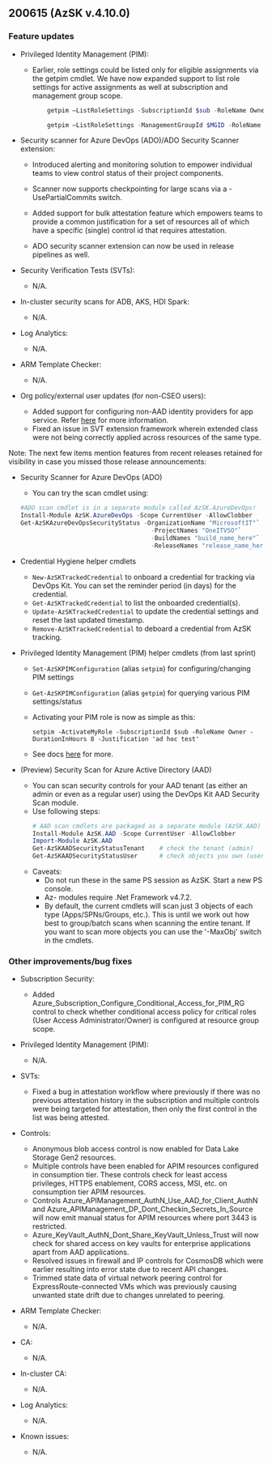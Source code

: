 ## 200615 (AzSK v.4.10.0)

### Feature updates

* Privileged Identity Management (PIM):
    *	Earlier, role settings could be listed only for eligible assignments via the getpim cmdlet. We have now expanded support to list role settings for active assignments as well at subscription and management group scope.
        ```Powershell
            getpim –ListRoleSettings -SubscriptionId $sub -RoleName Owner

            getpim –ListRoleSettings -ManagementGroupId $MGID -RoleName Owner
        ```
   
*	Security scanner for Azure DevOps (ADO)/ADO Security Scanner extension:
    
    * Introduced alerting and monitoring solution to empower individual teams to view control status of their project components.
    
    * Scanner now supports checkpointing for large scans via a -UsePartialCommits switch. 
    * Added support for bulk attestation feature which empowers teams to provide a common justification for a set of resources all of which have a specific (single) control id that requires attestation.
    * ADO security scanner extension can now be used in release pipelines as well.

* Security Verification Tests (SVTs):
    *	N/A.

* In-cluster security scans for ADB, AKS, HDI Spark:
    * N/A.

* Log Analytics:
    * N/A.

* ARM Template Checker:
    * N/A.

* Org policy/external user updates (for non-CSEO users):
    * Added support for configuring non-AAD identity providers for app service. Refer [here](https://github.com/azsk/DevOpsKit-docs/blob/master/07-Customizing-AzSK-for-your-Org/OrgPolicyUpdate.md) for more information.
    * Fixed an issue in SVT extension framework wherein extended class were not being correctly applied across resources of the same type.

Note: The next few items mention features from recent releases retained for visibility in case you missed those release announcements:

*	Security Scanner for Azure DevOps (ADO) 
    *	You can try the scan cmdlet using:
    ```Powershell
    #ADO scan cmdlet is in a separate module called AzSK.AzureDevOps!
    Install-Module AzSK.AzureDevOps -Scope CurrentUser -AllowClobber    
    Get-AzSKAzureDevOpsSecurityStatus -OrganizationName "MicrosoftIT"`
                                        -ProjectNames "OneITVSO"`
                                        -BuildNames "build_name_here"`
                                        -ReleaseNames "release_name_here"  
    ```

*	Credential Hygiene helper cmdlets  
    * ```New-AzSKTrackedCredential``` to onboard a credential for tracking via DevOps Kit. You can set the reminder period (in days) for the credential.
    * ```Get-AzSKTrackedCredential``` to list the onboarded credential(s).
    * ```Update-AzSKTrackedCredential``` to update the credential settings and reset the last updated timestamp.
    * ```Remove-AzSKTrackedCredential``` to deboard a credential from AzSK tracking.

*	Privileged Identity Management (PIM) helper cmdlets (from last sprint)  
    * ```Set-AzSKPIMConfiguration``` (alias ```setpim```) for configuring/changing PIM settings
    * ```Get-AzSKPIMConfiguration``` (alias ```getpim```) for querying various PIM settings/status
    * Activating your PIM role is now as simple as this:
    
      ``` setpim -ActivateMyRole -SubscriptionId $sub -RoleName Owner -DurationInHours 8 -Justification 'ad hoc test'  ```
    * See docs [here](https://github.com/azsk/DevOpsKit-docs/blob/master/01-Subscription-Security/Readme.md#azsk-privileged-identity-management-pim-helper-cmdlets-1) for more.

*	(Preview) Security Scan for Azure Active Directory (AAD)
    *	You can scan security controls for your AAD tenant (as either an admin or even as a regular user) using the DevOps Kit AAD Security Scan module.
    *	Use following steps:
        ```Powershell
        # AAD scan cmdlets are packaged as a separate module (AzSK.AAD)
        Install-Module AzSK.AAD -Scope CurrentUser -AllowClobber
        Import-Module AzSK.AAD
        Get-AzSKAADSecurityStatusTenant    # check the tenant (admin)
        Get-AzSKAADSecurityStatusUser      # check objects you own (user)
        ``` 
    *	Caveats: 
        * Do not run these in the same PS session as AzSK. Start a new PS console.
        * Az- modules require .Net Framework v4.7.2.
        * By default, the current cmdlets will scan just 3 objects of each type (Apps/SPNs/Groups, etc.). This is until we work out how best to group/batch scans when scanning the entire tenant. If you want to scan more objects you can use the '-MaxObj' switch in the cmdlets.



### Other improvements/bug fixes
* Subscription Security:
    * Added Azure_Subscription_Configure_Conditional_Access_for_PIM_RG control to check whether conditional access policy for critical roles (User Access Administrator/Owner) is configured at resource group scope.

* Privileged Identity Management (PIM):
   * N/A.

* SVTs: 
   * Fixed a bug in attestation workflow where previously if there was no previous attestation history in the subscription and multiple controls were being targeted for attestation, then only the first control in the list was being attested.
    
* Controls:
    * Anonymous blob access control is now enabled for Data Lake Storage Gen2 resources.
    * Multiple controls have been enabled for APIM resources configured in consumption tier. These controls check for least access privileges, HTTPS enablement, CORS access, MSI, etc. on consumption tier APIM resources.
    * Controls Azure_APIManagement_AuthN_Use_AAD_for_Client_AuthN and Azure_APIManagement_DP_Dont_Checkin_Secrets_In_Source will now emit manual status for APIM resources where port 3443 is restricted.
    * Azure_KeyVault_AuthN_Dont_Share_KeyVault_Unless_Trust will now check for shared access on key vaults for enterprise applications apart from AAD applications.
    * Resolved issues in firewall and IP controls for CosmosDB which were earlier resulting into error state due to recent API changes.
    * Trimmed state data of virtual network peering control for ExpressRoute-connected VMs which was previously causing unwanted state drift due to changes unrelated to peering.

* ARM Template Checker:
    * N/A.

* CA:
    * N/A.

* In-cluster CA:
    * N/A. 

* Log Analytics:
    * N/A.

* Known issues:
    * N/A.
